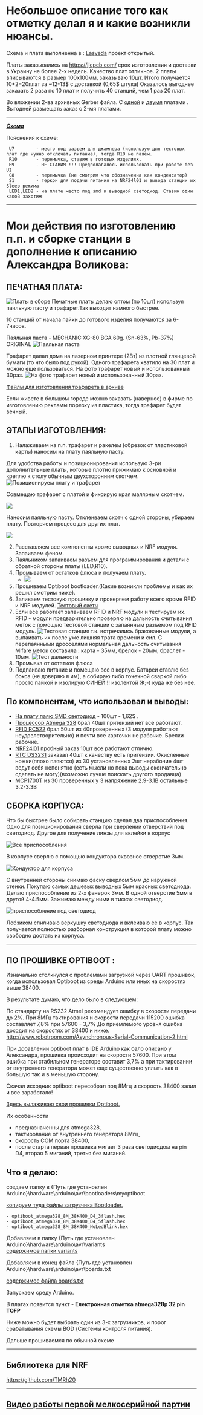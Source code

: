 Небольшое описание того как отметку делал я и какие возникли нюансы.
=============================
Схема и плата выполненна в : [Easyeda](https://easyeda.com/burenko/sportiduino-nrf24l01) проект открытый.

Платы заказывались на https://jlcpcb.com/ срок изготовления и доставки в Украину не более 2-х недель. Качество плат отличное.
2 платы вписываются в размер 100х100мм, заказываю 10шт. Итого получается 10*2=20плат за ~12-13$ с доставкой (0,65$ штука)
Оказалось выгоднее заказать 2 раза по 10 плат и получить 40 станций, чем 1 раз 20 плат.

Во вложении 2-ва архивных Gerber файла. С [одной](https://github.com/halny123/sportiduino/blob/master/NRFstation/PCB/Gerber_SportIduinoNRF_v_1.3.8_1pcs_20181008122635.zip) и [двумя](https://github.com/halny123/sportiduino/blob/master/NRFstation/PCB/Gerber_SportIduinoNRF_v_1.3.8_2pcs_20181008122601.zip) платами . 
Выгодней размещать заказ с 2-мя платами. 

------------------------------------------------
***[Схема](https://github.com/halny123/sportiduino/blob/master/NRFstation/Scheme/Schematic_SportIduino-NRF24l01_Sportiduino-1.3.8_20181008122222.pdf)***

Пояснения к схеме:

     U7        - место под разъем для джампера (использую для тестовых плат где нужно отключать питание), тогда R10 не паяем. 
     R10       - перемычка, ставим в готовых изделиях.
     R9        - НЕ СТАВИМ !!! Предполагалось использовать при работе без U2
     C8        - перемычка (не смотрим что обозначенна как конденсатор) 
     S1        - геркон для подачи питания на NRF24l01 и вывода станции их Sleep режима
     LED1,LED2 - на плате место под smd и выводной светодиод. Ставим один какой захотим

------------------------------------------------

Мои действия по изготовлению п.п. и сборке станции в дополнение к описанию Александра Воликова:
================

 ПЕЧАТНАЯ ПЛАТА:
------------
![Платы в сборе](https://github.com/halny123/sportiduino/blob/master/NRFstation/Images/PCB.jpg)
Печатные платы делаю оптом (по 10шт) используя паяльную пасту и трафарет.Так выходит намного быстрее. 

10 станций от начала пайки до готового изделия получаются за 6-7часов.

Паяльная паста - MECHANIC XG-80 BGA 60g. (Sn-63%, Pb-37%) ORIGINAL
![Паяльная паста](https://github.com/halny123/sportiduino/blob/master/NRFstation/Images/MECHANIC_XG-80_BGA.jpg)


Трафарет далал дома на лазерном принтере (2Вт) из плотной глянцевой бумаги (то что было под рукой). 
Одного трафарета хватило на 30 плат и можно еще пользоваться. На фото трафарет новый и использованный 30раз.
![На фото трафарет новый и использованный 30раз.](https://github.com/halny123/sportiduino/blob/master/NRFstation/Images/Trafaret.jpg)

[Файлы для изготовления трафарета в архиве](https://github.com/halny123/sportiduino/blob/master/NRFstation/PCB/TrafaretPCB_1.3.8.rar)

Если живете в большом городе можно заказать (наверное) в фирме по изготовлению рекламы порезку из пластика, тогда трафарет будет вечный.

ЭТАПЫ ИЗГОТОВЛЕНИЯ:
------------
1. Налаживаем на п.п. трафарет и ракелем (обрезок от пластиковой карты) наносим на плату паяльную пасту.
     
  Для удобства работы и позиционирования использую 3-ри дополнительные платы, которые плотно прижимаю к основной и креплю к столу 
  обычным двухсторонним скотчем.
    ![Позиционируем плату и трафарет](https://github.com/halny123/sportiduino/blob/master/NRFstation/Images/PCB_Mont.jpg)
    
  Совмещаю трафарет с платой и фиксирую края малярным скотчем.   
     
 ![](https://github.com/halny123/sportiduino/blob/master/NRFstation/Images/PCB_Mont1.jpg)
    
  Наносим паяльную пасту.
  Отклеиваем скотч с одной стороны, убираем плату. Повторяем процесс для других плат.
     
  ![](https://github.com/halny123/sportiduino/blob/master/NRFstation/Images/PCB_Mont2.jpg)
     

2. Расставляем все компоненты кроме выводных и NRF модуля. Запаиваем феном.
3. Паяльником запаиваем разъем для программирования и детали с обратной стороны платы (LED,R10).
4. Промываем от остатков флюса и получаем плату.
   - ![](https://github.com/halny123/sportiduino/blob/master/NRFstation/Images/PCB_SportIduinoNRF_v1.3.8Top.jpg)
5. Прошиваем Optiboot bootloader.(Какие возникли проблемы и как их решил смотрим ниже).
6. Заливаем тестовую прошивку и проверяем работу всего кроме RFID и NRF модулей.
   [Тестовый скетч](https://github.com/halny123/sportiduino/blob/master/NRFstation/TestStation)
7. Если все работает запаиваем RFID и NRF модули и тестируем их.
   RFID - модули предварительно проверяю на дальность считывания меток с помощью тестовой станции с запаянным разъемом под RFID модуль.
   ![Тестовая станция](https://github.com/halny123/sportiduino/blob/master/NRFstation/Images/Plata_testRFmodul.jpg)
   т.к. встречались бракованные модули, а выпаивать их после уже лишняя трата времени и сил.
   С перепаянными дросселями нормальная дальность считывания Mifare меток составила : карта - 35мм, брелок - 20мм, браслет - 10мм.
   ![Тест дальности](https://github.com/halny123/sportiduino/blob/master/NRFstation/Images/TestRFID_card_read.jpg)
8. Промывка от остатков флюса
9. Подпаиваю питание и помещаю все в корпус. Батареи ставлю без бокса (не доверяю я им), а собираю либо точечной сваркой либо просто пайкой
  и изолирую СИНЕЙ!!! изолентой Ж;-) куда же без нее.


 По компонентам, что использовал и выводы:
------------
- [На плату паяю SMD светодиод](https://ru.aliexpress.com/item/100pcs-Ultra-Bright-3528-LED-SMD-Red-Chip-Surface-Mount-20mA-Light-Emitting-Diode-LED-1210/32765023939.html) - 100шт - 1,62$ .
- [Процессор Atmega 328](https://ru.aliexpress.com/item/Free-Shipping-20pcs-lot-ATMEGA328P-AU-ATMEGA328P-ATMEL-TQFP-44-100-NEW/1608634088.html) брал 40шт притензий нет все работают.
- [RFID RC522](https://ru.aliexpress.com/item/B25-50-SAMIORE-RFID-RC522-13-56-6/32831776989.html) брал 50шт из 40проверенных 
  (3 модуля работают неудовлетворительно) и почти все карточки не рабочие. Брелки рабочие.
- [NRF24l01](https://ru.aliexpress.com/item/Wavgat-10-NRF24L01-2-4/32842054029.html) пробный заказ 10шт все работают отлично.
- [RTC DS3231](https://ru.aliexpress.com/item/in-stock-FQA40N25/32803523536.html) заказал 40шт к качеству есть притензии. Окисленные ножки(плохо паяются)
  из 30 установленных 2шт нерабочие 4шт ведут себя непонятно (есть мысли но пока выводы окончательно сделать не могу)(возможно лучше поискать другого продавца)
- [MCP1700T](https://ru.aliexpress.com/item/50-MCP1700T-3302E-MCP1700T-MCP1700-23/32876878190.html) из 30 проверенных у 3 напряжение 2.9-3.1В остальные 3.2-3.3В

 СБОРКА КОРПУСА:
------------
Что бы быстрее было собирать станцию сделал два приспособления.
Одно для позиционирования сверла при сверлении отверствий под светодиод.
Другое для получение линзы для вклейки в корпус
 
![Все приспособления](https://github.com/halny123/sportiduino/blob/master/NRFstation/Images/Konduktor_All.jpg)

В корпусе сверлю с помощью кондуктора сквозное отверстие 3мм.

![Кондуктор для корпуса](https://github.com/halny123/sportiduino/blob/master/NRFstation/Images/Konduktor_Box.jpg)
     
С внутренней стороны снимаю фаску сверлом 5мм до наружной стенки.
Покупаю самых дешевых выводных 5мм красных светодиода.
Делаю приспособление из 2-х фанерок 3мм. В одной отверстие 5мм в другой 4-4.5мм. Зажимаю между ними в тисках светодиод. 

![приспособление под светодиод](https://github.com/halny123/sportiduino/blob/master/NRFstation/Images/Konduktor_Led.jpg)
     
Лобзиком спиливаю верхушку светодиода и вклеиваю ее в корпус.
Так получается полностью разборная конструкция в которой плату можно свободно достать из корпуса.

------------------------------------------------
  ПО ПРОШИВКЕ OPTIBOOT :
------------

Изначально столкнулся с проблемами загрузкой через UART прошивок, когда использовал Optiboot из среды Arduino или иных на скоростях выше 38400.

В результате думаю, что дело было в следующем:

По стандарту на RS232 Atmel рекомендует ошибку в скорости передачи до 2%.
При 8МГц тактирования и скорости передачи 115200 ошибка составляет 7,8% при 57600 - 3,7%
До приемлемого уровня ошибка доходит на скоростях от 38400 и ниже.
http://www.robotroom.com/Asynchronous-Serial-Communication-2.html

При добавлении optiboot плат в IDE Arduino  как бало описано у Александра, прошивка происходит на скорости 57600. 
При этом ошибка при стабильном генераторе составит 3,7% а при тактировании от внутреннего генератора  может еще существенно уплыть как в большую так и в меньшую сторону.

Скачал исходник optiboot пересобрал под 8Мгц и скорость 38400 залил и все заработало!

[Здесь вылаживаю свои прошивки Optiboot.](https://github.com/halny123/sportiduino/tree/master/NRFstation/Bootloader_Optiboot)

Их особенности 

- предназначенны для atmega328, 
- тактирование от внутреннего генератора 8Мгц,
- скорость COM порта 38400, 
- после старта первая прошивка мигает 3 раза светодиодом на pin D4, вторая 5 миганий, третья без миганий.

Что я делаю:
------------

создаем папку в {Путь где установлен Arduino}\hardware\arduino\avr\bootloaders\myoptiboot 

[копируем туда файлы загрузчика Bootloader.](https://github.com/halny123/sportiduino/blob/master/NRFstation/Bootloader_Optiboot/bootloaders/myoptiboot)
 
    - optiboot_atmega328_8M_38K400_D4_3flash.hex
    - optiboot_atmega328_8M_38K400_D4_5flash.hex
    - optiboot_atmega328_8M_38K400_NoLedBlink.hex

Добавляем в папку {Путь где установлен Arduino}\hardware\arduino\avr\variants\
[содержимое папки variants](https://github.com/halny123/sportiduino/blob/master/NRFstation/Bootloader_Optiboot/variants/)

Добавляем в конец файла   {Путь где установлен Arduino}\hardware\arduino\avr\boards.txt 

[содержимое файла boards.txt](https://github.com/halny123/sportiduino/blob/master/NRFstation/Bootloader_Optiboot/boards.txt)
                              
 
Запускаем среду Arduino.

В платах появится пункт - **Електронная отметка atmega328p 32 pin TQFP**

Ниже можно будет выбрать один из 3-х загрузчиков, и порог срабатывания схемы BOD (Системы контроля питания).

Дальше прошиваемся по обычной схеме

------------------------------------------------

  Библиотека для NRF
------------
https://github.com/TMRh20

------------------------------------------------
 
[Видео работы первой мелкосерийной партии](https://youtu.be/SSd08Qn7M1Y)
------------

